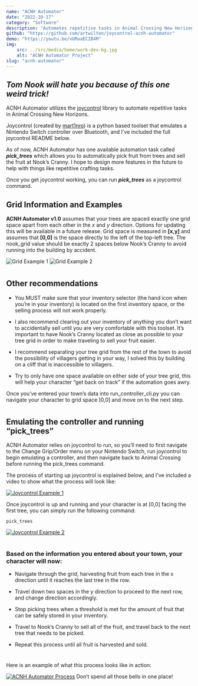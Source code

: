 ```yaml
---
name: "ACNH Automator"
date: "2022-10-17"
category: "Software"
description: "Automates repetitive tasks in Animal Crossing New Horizons using Python. The joycontrol library is used for emulating a Nintendo Switch controller over Bluetooth."
github: "https://github.com/artwilton/joycontrol-acnh-automator"
demo: "https://youtu.be/vURoaECIB4M"
img:
    src: ../src/media/home/work-dev-bg.jpg
    alt: "ACNH Automator Project"
slug: "acnh-automator"
---
```


## *Tom Nook will hate you because of this one weird trick!*

ACNH Automator utilizes the [joycontrol](https://github.com/mart1nro/joycontrol) library to automate repetitive tasks in Animal Crossing New Horizons.

Joycontrol (created by [mart1nro](https://github.com/mart1nro/)) is a python based toolset that emulates a Nintendo Switch controller over Bluetooth, and I've included the full joycontrol README below.

As of now, ACNH Automator has one available automation task called ***pick_trees*** which allows you to automatically pick fruit from trees and sell the fruit at Nook’s Cranny. I hope to design more features in the future to help with things like repetitive crafting tasks.

 Once you get joycontrol working, you can run ***pick_trees*** as a joycontrol command.

## Grid Information and Examples

**ACNH Automator v1.0** assumes that your trees are spaced exactly one grid space apart from each other in the *x* and *y* direction. Options for updating this will be available in a future release. Grid space is measured in **[x,y]** and assumes that **[0,0]** is the space directly to the left of the top-left tree. The nook_grid value should be exactly 2 spaces below Nook’s Cranny to avoid running into the building by accident.

![Grid Example 1](readme_assets/grid-example-01.jpg)
![Grid Example 2](readme_assets/grid-example-02.jpg)

#

## Other recommendations

- You MUST make sure that your inventory selector (the hand icon when you’re in your inventory) is located on the first inventory space, or the selling process will not work properly.

- I also recommend clearing out your inventory of anything you don’t want to accidentally sell until you are very comfortable with this toolset.
It’s important to have Nook’s Cranny located as close as possible to your tree grid in order to make traveling to sell your fruit easier.

- I recommend separating your tree grid from the rest of the town to avoid the possibility of villagers getting in your way, I solved this by building on a cliff that is inaccessible to villagers.

- Try to only have one space available on either side of your tree grid, this will help your character “get back on track” if the automation goes awry.

Once you’ve entered your town’s data into run_controller_cli.py you can navigate your character to grid space [0,0] and move on to the next step.

#

## Emulating the controller and running “pick_trees”

ACNH Automator relies on joycontrol to run, so you’ll need to first navigate to the Change Grip/Order menu on your Nintendo Switch, run joycontrol to begin emulating a controller, and then navigate back to Animal Crossing before running the pick_trees command.

The process of starting up joycontrol is explained below, and I've included a video to show what the process will look like:

[![Joycontrol Example 1](readme_assets/joycontrol-example-01.jpg)](https://youtu.be/abelJBKkvMg "Joycontrol Example 1 - Click to Watch")

Once joycontrol is up and running and your character is at [0,0] facing the first tree, you can simply run the following command:

```
pick_trees
```

[![Joycontrol Example 2](readme_assets/joycontrol-example-02.jpg)](https://youtu.be/MC1LuzBEf-4 "Joycontrol Example 2 - Click to Watch")

#

### Based on the information you entered about your town, your character will now:

- Navigate through the grid, harvesting fruit from each tree in the x direction until it reaches the last tree in the row.

- Travel down two spaces in the y direction to proceed to the next row, and change direction accordingly.

- Stop picking trees when a threshold is met for the amount of fruit that can be safely stored in your inventory.

- Travel to Nook’s Cranny to sell all of the fruit, and travel back to the next tree that needs to be picked.

- Repeat this process until all fruit is harvested and sold.

#
Here is an example of what this process looks like in action:

[![ACNH Automator Process](readme_assets/acnh-automator-process.jpg)](https://youtu.be/vURoaECIB4M "ACNH Automator Process - Click to Watch")
Don’t spend all those bells in one place!